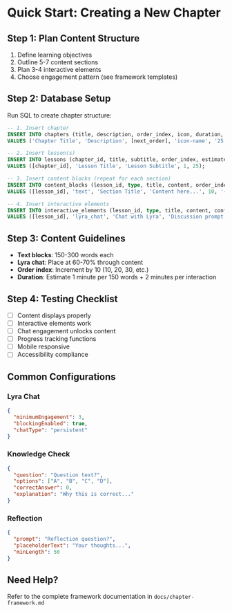 
# Quick Start: Creating a New Chapter

## Step 1: Plan Content Structure
1. Define learning objectives
2. Outline 5-7 content sections
3. Plan 3-4 interactive elements
4. Choose engagement pattern (see framework templates)

## Step 2: Database Setup
Run SQL to create chapter structure:

```sql
-- 1. Insert chapter
INSERT INTO chapters (title, description, order_index, icon, duration, is_published) 
VALUES ('Chapter Title', 'Description', [next_order], 'icon-name', '25 minutes', true);

-- 2. Insert lesson(s) 
INSERT INTO lessons (chapter_id, title, subtitle, order_index, estimated_duration)
VALUES ([chapter_id], 'Lesson Title', 'Lesson Subtitle', 1, 25);

-- 3. Insert content blocks (repeat for each section)
INSERT INTO content_blocks (lesson_id, type, title, content, order_index, metadata)
VALUES ([lesson_id], 'text', 'Section Title', 'Content here...', 10, '{}');

-- 4. Insert interactive elements
INSERT INTO interactive_elements (lesson_id, type, title, content, configuration, order_index)
VALUES ([lesson_id], 'lyra_chat', 'Chat with Lyra', 'Discussion prompt', '{"minimumEngagement": 3}', 60);
```

## Step 3: Content Guidelines
- **Text blocks**: 150-300 words each
- **Lyra chat**: Place at 60-70% through content
- **Order index**: Increment by 10 (10, 20, 30, etc.)
- **Duration**: Estimate 1 minute per 150 words + 2 minutes per interaction

## Step 4: Testing Checklist
- [ ] Content displays properly
- [ ] Interactive elements work
- [ ] Chat engagement unlocks content
- [ ] Progress tracking functions
- [ ] Mobile responsive
- [ ] Accessibility compliance

## Common Configurations

### Lyra Chat
```json
{
  "minimumEngagement": 3,
  "blockingEnabled": true,
  "chatType": "persistent"
}
```

### Knowledge Check
```json
{
  "question": "Question text?",
  "options": ["A", "B", "C", "D"],
  "correctAnswer": 0,
  "explanation": "Why this is correct..."
}
```

### Reflection
```json
{
  "prompt": "Reflection question?",
  "placeholderText": "Your thoughts...",
  "minLength": 50
}
```

## Need Help?
Refer to the complete framework documentation in `docs/chapter-framework.md`
